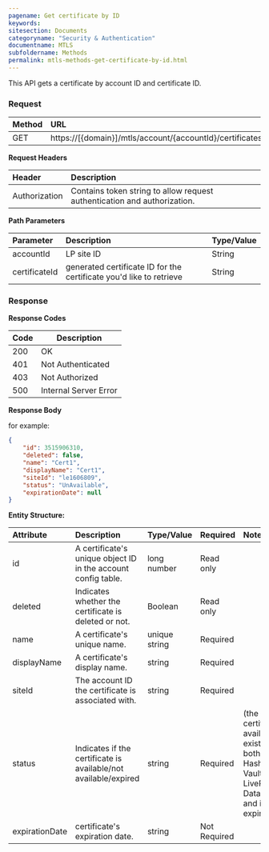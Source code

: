 ```yaml
---
pagename: Get certificate by ID
keywords:
sitesection: Documents
categoryname: "Security & Authentication"
documentname: MTLS 
subfoldername: Methods
permalink: mtls-methods-get-certificate-by-id.html
---
```


This API gets a certificate by account ID and certificate ID.

### Request

|Method|      URL|  
|:--------  |:---  |
|GET|  https://[{domain}]/mtls/account/{accountId}/certificates/{certificateId} |


**Request Headers**

|Header         |Description  |
|:------|        :--------  |
|Authorization|    Contains token string to allow request authentication and authorization.  |


**Path Parameters**

|Parameter|  Description|  Type/Value |
|:------    |:--------    |:--------|
|accountId|  LP site ID |   String |
|certificateId|  generated certificate ID for the certificate you'd like to retrieve  |  String |

### Response

**Response Codes**

| Code | Description           |
|------|-----------------------|
| 200  | OK                    |
| 401  | Not Authenticated     |
| 403  | Not Authorized        |
| 500  | Internal Server Error |


**Response Body**

for example:

```JSON
{
    "id": 3515906310,
    "deleted": false,
    "name": "Cert1",
    "displayName": "Cert1",
    "siteId": "le1606809",
    "status": "UnAvailable",
    "expirationDate": null
}
```

**Entity Structure:**

| Attribute | Description  | Type/Value | Required | Notes |
| :------   | :--------    | :-------- | :--- | :--- |
| id | A certificate's unique object ID in the account config table. | long number | Read only | |
| deleted   | Indicates whether the certificate is deleted or not. | Boolean | Read only | |
| name | A certificate's unique name. | unique string | Required | |
| displayName    | A certificate's display name.  | string | Required | |
| siteId | The account ID the certificate is associated with. | string | Required | |
| status | Indicates if the certificate is available/not available/expired | string | Required | (the certificate is available if it exists at both Hashicorp Vault and LivePerson's Data Base and if isn't expired)|
| expirationDate | certificate's expiration date. | string | Not Required | |
